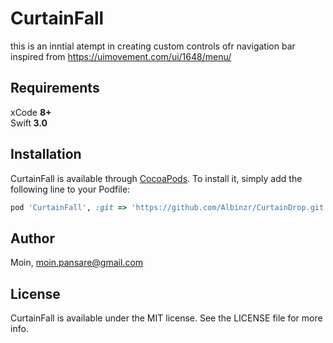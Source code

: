 # CurtainFall

this is an inntial atempt in creating custom controls ofr navigation bar inspired from https://uimovement.com/ui/1648/menu/


## Requirements

xCode <b>8+</b><br> Swift<b> 3.0</b>


## Installation

CurtainFall is available through [CocoaPods](http://cocoapods.org). To install
it, simply add the following line to your Podfile:

```ruby
pod 'CurtainFall', :git => 'https://github.com/Albinzr/CurtainDrop.git'
```

## Author

Moin, moin.pansare@gmail.com

## License

CurtainFall is available under the MIT license. See the LICENSE file for more info.
